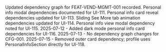 Updated dependency graph for FEAT-VEND-MGMT-001 recorded.
Personal info modal dependencies documented for UI-111.
Personal info card reveal dependencies updated for UI-113.
Sliding See More tab animation dependencies updated for UI-114.
Personal info view modal dependency noted for UI-115.
2025-07-12 - Added dark mode personal info card dependencies for UI-116.
2025-07-13 - No dependency graph changes for CFG-001.
2025-07-15 - Removed outer card dependency; profile uses PersonalInfoSection directly for UI-118.
